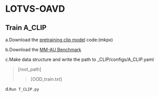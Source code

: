 # LOTVS-OAVD
## Train A_CLIP
a.Download the [pretraining clip model](https://pan.baidu.com/s/1DwBFk1Fr5MHdM25eNFRf4g) code:(mkpx)

b.Download the [MM-AU Benchmark](http://www.lotvsmmau.net)

c.Make data structure and write the path to _CLIP/configs/A_CLIP.yaml
>[root_path]
>>[OOD_train.txt]

d.```Run T_CLIP.py```
